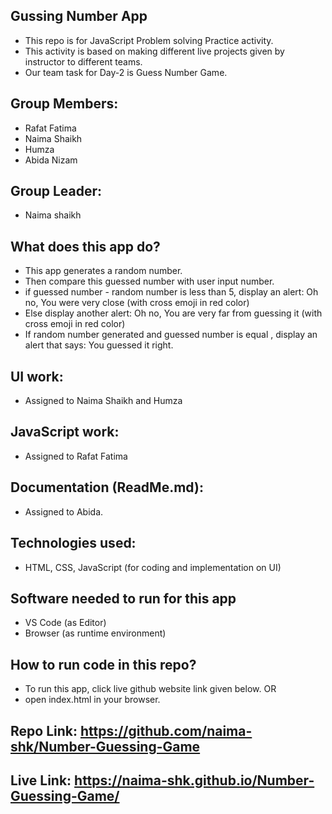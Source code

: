 ## Gussing Number App
- This repo is for JavaScript Problem solving Practice activity.
- This activity is based on making different live projects given by instructor to different teams.
- Our team task for Day-2 is Guess Number Game.
## Group Members:
- Rafat Fatima
- Naima Shaikh
- Humza
- Abida Nizam
## Group Leader:
- Naima shaikh
## What does this app do?
- This app generates a random number.
- Then compare this guessed number with user input number.
- if guessed number - random number is less than 5, display an alert: Oh no, You were very close (with cross emoji in red color)
- Else display another alert: Oh no, You are very far from guessing it (with cross emoji in red color)
- If random number generated and guessed number is equal , display an alert that says: You guessed it right.
## UI work:
- Assigned to Naima Shaikh and Humza
## JavaScript work:
- Assigned to Rafat Fatima
## Documentation (ReadMe.md):
- Assigned to Abida.
## Technologies used:
- HTML, CSS, JavaScript (for coding and implementation on UI)
## Software needed to run for this app
- VS Code (as Editor)
- Browser (as runtime environment)
## How to run code in this repo?
- To run this app, click live github website link given below. OR
- open index.html in your browser.
## Repo Link: https://github.com/naima-shk/Number-Guessing-Game
## Live Link: https://naima-shk.github.io/Number-Guessing-Game/
